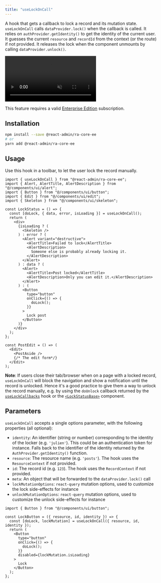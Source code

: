 ```yaml
---
title: "useLockOnCall"
---
```


A hook that gets a callback to lock a record and its mutation state.
`useLockOnCall` calls `dataProvider.lock()` when the callback is called. It relies on `authProvider.getIdentity()` to get the identity of the current user. It guesses the current `resource` and `recordId` from the context (or the route) if not provided. It releases the lock when the component unmounts by calling `dataProvider.unlock()`.

<video controls autoplay playsinline muted loop class="w-full aspect-600/248">
  <source src="https://react-admin-ee.marmelab.com/assets/useLockOnCall.mp4" type="video/mp4"/>
  Your browser does not support the video tag.
</video>

This feature requires a valid [Enterprise Edition](https://marmelab.com/ra-enterprise/) subscription.

## Installation

```bash
npm install --save @react-admin/ra-core-ee
# or
yarn add @react-admin/ra-core-ee
```

## Usage

Use this hook in a toolbar, to let the user lock the record manually.

```tsx
import { useLockOnCall } from "@react-admin/ra-core-ee";
import { Alert, AlertTitle, AlertDescription } from "@/components/ui/alert";
import { Button } from "@/components/ui/button";
import { Edit } from "@/components/ui/edit";
import { Skeleton } from "@/components/ui/skeleton";

const LockStatus = () => {
  const [doLock, { data, error, isLoading }] = useLockOnCall();
  return (
    <div>
      {isLoading ? (
        <Skeleton />
      ) : error ? (
        <Alert variant="destructive">
          <AlertTitle>Failed to lock</AlertTitle>
          <AlertDescription>
            Someone else is probably already locking it.
          </AlertDescription>
        </Alert>
      ) : data ? (
        <Alert>
          <AlertTitle>Post locked</AlertTitle>
          <AlertDescription>Only you can edit it.</AlertDescription>
        </Alert>
      ) : (
        <Button
          type="button"
          onClick={() => {
            doLock();
          }}
        >
          Lock post
        </Button>
      )}
    </div>
  );
};

const PostEdit = () => (
  <Edit>
    <PostAside />
    {/* The edit form*/}
  </Edit>
);
```

**Note**: If users close their tab/browser when on a page with a locked record, `useLockOnCall` will block the navigation and show a notification until the record is unlocked. Hence it's a good practice to give them a way to unlock the record manually, e.g. by using the `doUnlock` callback returned by the [`useLockCallbacks`](./useLockCallbacks.md) hook or the [`<LockStatusBase>`](./LockStatusBase.md) component.

## Parameters

`useLockOnCall` accepts a single options parameter, with the following properties (all optional):

- `identity`: An identifier (string or number) corresponding to the identity of the locker (e.g. `'julien'`). This could be an authentication token for instance. Falls back to the identifier of the identity returned by the `AuthProvider.getIdentity()` function.
- `resource`: The resource name (e.g. `'posts'`). The hook uses the `ResourceContext` if not provided.
- `id`: The record id (e.g. `123`). The hook uses the `RecordContext` if not provided.
- `meta`: An object that will be forwarded to the `dataProvider.lock()` call
- `lockMutationOptions`: `react-query` mutation options, used to customize the lock side-effects for instance
- `unlockMutationOptions`: `react-query` mutation options, used to customize the unlock side-effects for instance

```tsx
import { Button } from "@/components/ui/button";

const LockButton = ({ resource, id, identity }) => {
  const [doLock, lockMutation] = useLockOnCall({ resource, id, identity });
  return (
    <Button
      type="button"
      onClick={() => {
        doLock();
      }}
      disabled={lockMutation.isLoading}
    >
      Lock
    </Button>
  );
};
```
